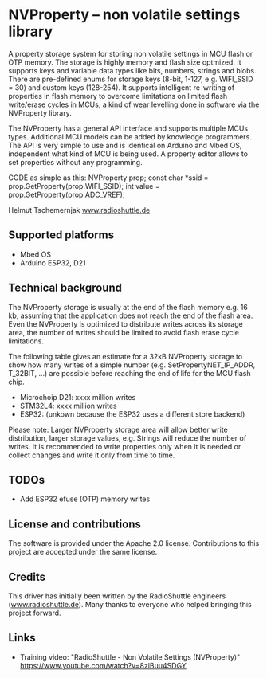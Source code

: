 # NVProperty – non volatile settings library

A property storage system for storing non volatile settings in MCU flash or OTP memory. The storage is highly memory and flash size optmized. It supports keys and variable data types like bits, numbers, strings and blobs. There are pre-defined enums for storage keys (8-bit, 1-127, e.g. WIFI_SSID = 30) and custom keys (128-254). It supports intelligent re-writing of properties in flash memory to overcome limitations on limited flash write/erase cycles in MCUs, a kind of wear levelling done in software via the NVProperty library.

The NVProperty has a general API interface and supports multiple MCUs types. Additional MCU models can be added by knowledge programmers. The API is very simple to use and is identical on Arduino and Mbed OS, independent what kind of MCU is being used. A property editor allows to set properties without any programming.

CODE as simple as this:
NVProperty prop;
const char *ssid = prop.GetProperty(prop.WIFI_SSID);
int value =  prop.GetProperty(prop.ADC_VREF);

Helmut Tschemernjak
www.radioshuttle.de

## Supported platforms
- Mbed OS
- Arduino ESP32, D21

## Technical background
The NVProperty storage is usually at the end of the flash memory e.g. 16 kb, assuming that the application does not reach the end of the flash area. Even the NVProperty is optimized to distribute writes across its storage area, the number of writes should be limited to avoid flash erase cycle limitations.

The following table gives an estimate for a 32kB NVProperty storage to show how many writes of a simple number (e.g. SetPropertyNET_IP_ADDR, T_32BIT, ...) are possible before reaching the end of life for the MCU flash chip.

- Microchoip D21:	xxxx million writes
- STM32L4:		xxxx million writes
- ESP32: 		(unkown because the ESP32 uses a different store backend) 

Please note: Larger NVProperty storage area will allow better write distribution, larger storage values, e.g. Strings will reduce the number of writes. It is recommended to write properties only when it is needed or collect changes and write it only from time to time.


## TODOs
- Add ESP32 efuse (OTP) memory writes

## License and contributions

The software is provided under the Apache 2.0 license. Contributions to this project are accepted under the same license.

##  Credits
This driver has initially been written by the RadioShuttle engineers (www.radioshuttle.de). Many thanks to everyone who helped bringing this project forward.

##  Links
- Training video: "RadioShuttle - Non Volatile Settings (NVProperty)" https://www.youtube.com/watch?v=8zlBuu4SDGY
